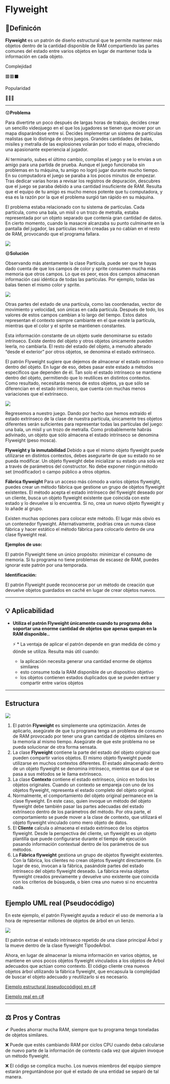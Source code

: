 # **Flyweight**
## 📖Definicón

**Flyweight** es un patrón de diseño estructural que te permite mantener más objetos dentro de la cantidad disponible de RAM compartiendo las partes comunes del estado entre varios objetos en lugar de mantener toda la información en cada objeto.

Complejidad

🟥🟥⬛

Popularidad

💚🖤🖤

***

😟**Problema** 

Para divertirte un poco después de largas horas de trabajo, decides crear un sencillo videojuego en el que los jugadores se tienen que mover por un mapa disparándose entre sí. Decides implementar un sistema de partículas realistas que lo distinga de otros juegos. Grandes cantidades de balas, misiles y metralla de las explosiones volarán por todo el mapa, ofreciendo una apasionante experiencia al jugador.

Al terminarlo, subes el último cambio, compilas el juego y se lo envias a un amigo para una partida de prueba. Aunque el juego funcionaba sin problemas en tu máquina, tu amigo no logró jugar durante mucho tiempo. En su computadora el juego se paraba a los pocos minutos de empezar. Tras dedicar varias horas a revisar los registros de depuración, descubres que el juego se paraba debido a una cantidad insuficiente de RAM. Resulta que el equipo de tu amigo es mucho menos potente que tu computadora, y esa es la razón por la que el problema surgió tan rápido en su máquina.

El problema estaba relacionado con tu sistema de partículas. Cada partícula, como una bala, un misil o un trozo de metralla, estaba representada por un objeto separado que contenía gran cantidad de datos. En cierto momento, cuando la masacre alcanzaba su punto culminante en la pantalla del jugador, las partículas recién creadas ya no cabían en el resto de RAM, provocando que el programa fallara.

![](https://refactoring.guru/images/patterns/diagrams/flyweight/problem-es.png)

😄**Solución** 

Observando más atentamente la clase Partícula, puede ser que te hayas dado cuenta de que los campos de color y sprite consumen mucha más memoria que otros campos. Lo que es peor, esos dos campos almacenan información casi idéntica de todas las partículas. Por ejemplo, todas las balas tienen el mismo color y sprite.

![](https://refactoring.guru/images/patterns/diagrams/flyweight/solution1-es.png)

Otras partes del estado de una partícula, como las coordenadas, vector de movimiento y velocidad, son únicas en cada partícula. Después de todo, los valores de estos campos cambian a lo largo del tiempo. Estos datos representan el contexto siempre cambiante en el que existe la partícula, mientras que el color y el sprite se mantienen constantes.

Esta información constante de un objeto suele denominarse su estado intrínseco. Existe dentro del objeto y otros objetos únicamente pueden leerla, no cambiarla. El resto del estado del objeto, a menudo alterado “desde el exterior” por otros objetos, se denomina el estado extrínseco.

El patrón Flyweight sugiere que dejemos de almacenar el estado extrínseco dentro del objeto. En lugar de eso, debes pasar este estado a métodos específicos que dependen de él. Tan solo el estado intrínseco se mantiene dentro del objeto, permitiendo que lo reutilices en distintos contextos. Como resultado, necesitarás menos de estos objetos, ya que sólo se diferencian en el estado intrínseco, que cuenta con muchas menos variaciones que el extrínseco.

![](https://refactoring.guru/images/patterns/diagrams/flyweight/solution3-es.png)

Regresemos a nuestro juego. Dando por hecho que hemos extraído el estado extrínseco de la clase de nuestra partícula, únicamente tres objetos diferentes serán suficientes para representar todas las partículas del juego: una bala, un misil y un trozo de metralla. Como probablemente habrás adivinado, un objeto que sólo almacena el estado intrínseco se denomina Flyweight (peso mosca).

**Flyweight y la inmutabilidad**
Debido a que el mismo objeto flyweight puede utilizarse en distintos contextos, debes asegurarte de que su estado no se pueda modificar. Un objeto flyweight debe inicializar su estado una sola vez a través de parámetros del constructor. No debe exponer ningún método set (modificador) o campo público a otros objetos.

**Fábrica flyweight**
Para un acceso más cómodo a varios objetos flyweight, puedes crear un método fábrica que gestione un grupo de objetos flyweight existentes. El método acepta el estado intrínseco del flyweight deseado por un cliente, busca un objeto flyweight existente que coincida con este estado y lo devuelve si lo encuentra. Si no, crea un nuevo objeto flyweight y lo añade al grupo.

Existen muchas opciones para colocar este método. El lugar más obvio es un contenedor flyweight. Alternativamente, podrías crea un nueva clase fábrica y hacer estático el método fábrica para colocarlo dentro de una clase flyweight real.

**Ejemplos de uso:** 

El patrón Flyweight tiene un único propósito: minimizar el consumo de memoria. Si tu programa no tiene problemas de escasez de RAM, puedes ignorar este patrón por una temporada.

**Identificación:**

El patrón Flyweight puede reconocerse por un método de creación que devuelve objetos guardados en caché en lugar de crear objetos nuevos.

* * * * *

## 💡 Aplicabilidad

*  **Utiliza el patrón Flyweight únicamente cuando tu programa deba soportar una enorme cantidad de objetos que apenas quepan en la RAM disponible..**

    ⚡ * La ventaja de aplicar el patrón depende en gran medida de cómo y dónde se utiliza. Resulta más útil cuando:

      * la aplicación necesita generar una cantidad enorme de objetos similares
      * esto consume toda la RAM disponible de un dispositivo objetivo
      * los objetos contienen estados duplicados que se pueden extraer y compartir entre varios objetos  

* * * * *
## Estructura

![](https://refactoring.guru/images/patterns/diagrams/flyweight/structure.png)

1. El patrón **Flyweight** es simplemente una optimización. Antes de aplicarlo, asegúrate de que tu programa tenga un problema de consumo de RAM provocado por tener una gran cantidad de objetos similares en la memoria al mismo tiempo. Asegúrate de que este problema no se pueda solucionar de otra forma sensata.
2. La clase **Flyweight** contiene la parte del estado del objeto original que pueden compartir varios objetos. El mismo objeto flyweight puede utilizarse en muchos contextos diferentes. El estado almacenado dentro de un objeto flyweight se denomina intrínseco, mientras que al que se pasa a sus métodos se le llama extrínseco.
3. La clase **Contexto** contiene el estado extrínseco, único en todos los objetos originales. Cuando un contexto se empareja con uno de los objetos flyweight, representa el estado completo del objeto original.
4. Normalmente, el comportamiento del objeto original permanece en la clase flyweight. En este caso, quien invoque un método del objeto flyweight debe también pasar las partes adecuadas del estado extrínseco dentro de los parámetros del método. Por otra parte, el comportamiento se puede mover a la clase de contexto, que utilizará el objeto flyweight vinculado como mero objeto de datos.
5. El **Cliente** calcula o almacena el estado extrínseco de los objetos flyweight. Desde la perspectiva del cliente, un flyweight es un objeto plantilla que puede configurarse durante el tiempo de ejecución pasando información contextual dentro de los parámetros de sus métodos.
6. La **Fábrica flyweight** gestiona un grupo de objetos flyweight existentes. Con la fábrica, los clientes no crean objetos flyweight directamente. En lugar de eso, invocan a la fábrica, pasándole partes del estado intrínseco del objeto flyweight deseado. La fábrica revisa objetos flyweight creados previamente y devuelve uno existente que coincida con los criterios de búsqueda, o bien crea uno nuevo si no encuentra nada.

## Ejemplo UML real (Pseudocódigo)

En este ejemplo, el patrón Flyweight ayuda a reducir el uso de memoria a la hora de representar millones de objetos de árbol en un lienzo.

![](https://refactoring.guru/images/patterns/diagrams/flyweight/example.png)

El patrón extrae el estado intrínseco repetido de una clase principal Árbol y la mueve dentro de la clase flyweight TipodeÁrbol.

Ahora, en lugar de almacenar la misma información en varios objetos, se mantiene en unos pocos objetos flyweight vinculados a los objetos de Árbol adecuados que actúan como contexto. El código cliente crea nuevos objetos árbol utilizando la fábrica flyweight, que encapsula la complejidad de buscar el objeto adecuado y reutilizarlo si es necesario.

[Ejemplo estructural (pseudocoódigo) en c#](CodeExample\RealWorldExample\Flyweight.cs)

[Ejemplo real en c#](CodeExample\Flyweight\FlyweightConceptualExample.cs)

* * * * *
## ⚖ Pros y Contras

✔ Puedes ahorrar mucha RAM, siempre que tu programa tenga toneladas de objetos similares.

❌  Puede que estés cambiando RAM por ciclos CPU cuando deba calcularse de nuevo parte de la información de contexto cada vez que alguien invoque un método flyweight.

❌ El código se complica mucho. Los nuevos miembros del equipo siempre estarán preguntándose por qué el estado de una entidad se separó de tal manera.